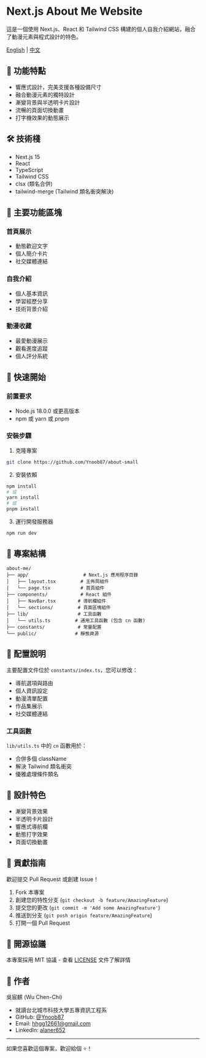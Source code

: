 # Next.js About Me Website

這是一個使用 Next.js、React 和 Tailwind CSS 構建的個人自我介紹網站，融合了動漫元素與程式設計的特色。

[English](./docs/README_EN.md) | [中文](./README.md)

## 🌟 功能特點

- 響應式設計，完美支援各種設備尺寸
- 融合動漫元素的獨特設計
- 漸變背景與半透明卡片設計
- 流暢的頁面切換動畫
- 打字機效果的動態展示

## 🛠️ 技術棧

- Next.js 15
- React
- TypeScript
- Tailwind CSS
- clsx (類名合併)
- tailwind-merge (Tailwind 類名衝突解決)

## 🎯 主要功能區塊

### 首頁展示

- 動態歡迎文字
- 個人簡介卡片
- 社交媒體連結

### 自我介紹

- 個人基本資訊
- 學習經歷分享
- 技術背景介紹

### 動漫收藏

- 最愛動漫展示
- 觀看進度追蹤
- 個人評分系統

## 🚀 快速開始

### 前置要求

- Node.js 18.0.0 或更高版本
- npm 或 yarn 或 pnpm

### 安裝步驟

1. 克隆專案

```bash
git clone https://github.com/Ynoob87/about-small
```

2. 安裝依賴

```bash
npm install
# 或
yarn install
# 或
pnpm install
```

3. 運行開發服務器

```bash
npm run dev
```

## 📁 專案結構

```
about-me/
├── app/                    # Next.js 應用程序目錄
│   ├── layout.tsx         # 主佈局組件
│   └── page.tsx           # 首頁組件
├── components/            # React 組件
│   ├── NavBar.tsx        # 導航欄組件
│   └── sections/         # 頁面區塊組件
├── lib/                  # 工具函數
│   └── utils.ts         # 通用工具函數 (包含 cn 函數)
├── constants/            # 常量配置
└── public/              # 靜態資源
```

## 🔧 配置說明

主要配置文件位於 `constants/index.ts`，您可以修改：

- 導航選項與路由
- 個人資訊設定
- 動漫清單配置
- 作品集展示
- 社交媒體連結

### 工具函數

`lib/utils.ts` 中的 `cn` 函數用於：

- 合併多個 className
- 解決 Tailwind 類名衝突
- 優雅處理條件類名

## 🎨 設計特色

- 漸變背景效果
- 半透明卡片設計
- 響應式導航欄
- 動態打字效果
- 頁面切換動畫

## 🤝 貢獻指南

歡迎提交 Pull Request 或創建 Issue！

1. Fork 本專案
2. 創建您的特性分支 (`git checkout -b feature/AmazingFeature`)
3. 提交您的更改 (`git commit -m 'Add some AmazingFeature'`)
4. 推送到分支 (`git push origin feature/AmazingFeature`)
5. 打開一個 Pull Request

## 📝 開源協議

本專案採用 MIT 協議 - 查看 [LICENSE](LICENSE) 文件了解詳情

## 👤 作者

吳宸麒 (Wu Chen-Chi)

- 就讀台北城市科技大學五專資訊工程系
- GitHub: [@Ynoob87](https://github.com/Ynoob87)
- Email: hhgg12661@gmail.com
- LinkedIn: [alaner652](https://www.linkedin.com/in/alaner652/)

---

如果您喜歡這個專案，歡迎給個 ⭐️！
